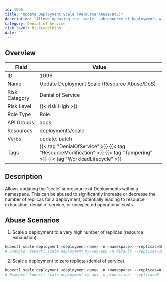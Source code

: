 ```yaml
---
id: 1096
title: "Update Deployment Scale (Resource Abuse/DoS)"
description: "Allows updating the 'scale' subresource of Deployments within a namespace. This can be abused to significantly increase or decrease the number of replicas for a deployment, potentially leading to resource exhaustion, denial of service, or unexpected operational costs."
category: Denial of Service
risk_level: RiskLevelHigh
date: ""
---
```


## Overview

| Field         | Value                                                                                                                    |
| ------------- | ------------------------------------------------------------------------------------------------------------------------ |
| ID            | 1096                                                                                                                     |
| Name          | Update Deployment Scale (Resource Abuse/DoS)                                                                             |
| Risk Category | Denial of Service                                                                                                        |
| Risk Level    | {{< risk High >}}                                                                                                        |
| Role Type     | Role                                                                                                                     |
| API Groups    | apps                                                                                                                     |
| Resources     | deployments/scale                                                                                                        |
| Verbs         | update, patch                                                                                                            |
| Tags          | {{< tag "DenialOfService" >}} {{< tag "ResourceModification" >}} {{< tag "Tampering" >}} {{< tag "WorkloadLifecycle" >}} |

## Description

Allows updating the 'scale' subresource of Deployments within a namespace. This can be abused to significantly increase or decrease the number of replicas for a deployment, potentially leading to resource exhaustion, denial of service, or unexpected operational costs.

## Abuse Scenarios

1. Scale a deployment to a very high number of replicas (resource exhaustion).

```bash {copy=true}
kubectl scale deployment <deployment-name> -n <namespace> --replicas=1000
# Example: kubectl scale deployment my-web-app -n default --replicas=1000

```

2. Scale a deployment to zero replicas (denial of service).

```bash {copy=true}
kubectl scale deployment <deployment-name> -n <namespace> --replicas=0
# Example: kubectl scale deployment my-api -n production --replicas=0

```
